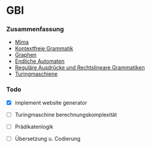 # GBI

### Zusammenfassung

- [Mima](Mima.md)
- [Kontextfreie Grammatik](KontextfreieGrammatik.md)
- [Graphen](Graphen.md)
- [Endliche Automaten](EndlicheAutomaten.md)
- [Reguläre Ausdrücke und Rechtslineare Grammatiken](ReguläreAusdrücke.md)
- [Turingmaschiene](Turingmaschiene.md)


### Todo

- [x] implement website generator
 
- [ ] Turingmaschine berechnungskomplexität
- [ ] Prädikatenlogik
- [ ] Übersetzung u. Codierung
